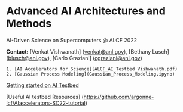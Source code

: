 # Advanced AI Architectures and Methods

AI-Driven Science on Supercomputers @ ALCF 2022

**Contact:** [Venkat Vishwanath] ([venkat@anl.gov](mailto:///venkat@anl.gov)), [Bethany Lusch] ([blusch@anl.gov](mailto:///blusch@anl.gov)), [Carlo Graziani] ([cgraziani@anl.gov](mailto:///cgraziani@anl.gov)) 


    1. [AI Accelerators for Science](ALCF_AI_Testbed_Vishwanath.pdf) 
    2. [Gaussian Process Modeling](Gaussian_Process_Modeling.ipynb)
    
 [Getting started on AI Testbed](https://www.alcf.anl.gov/support/ai-testbed-userdocs/index.html)
 
 [Useful AI testbed Resources] (https://github.com/argonne-lcf/AIaccelerators-SC22-tutorial)
